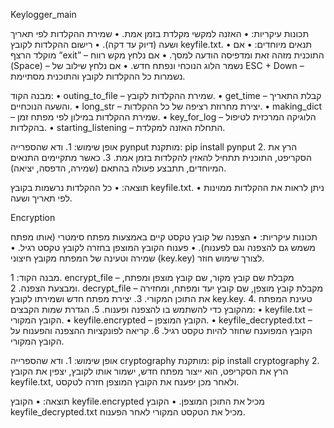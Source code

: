 
Keylogger_main

תכונות עיקריות:
	•	האזנה למקשי מקלדת בזמן אמת.
	•	שמירת ההקלדות לפי תאריך ושעה (דיוק עד דקה).
	•	רישום ההקלדות לקובץ keyfile.txt.
	•	תנאים מיוחדים:
	•	אם מוקלד הרצף “exit” – התוכנית מזהה זאת ומדפיסה הודעה למסך.
	•	אם נלחץ מקש רווח (Space) – נשמר הלוג הנוכחי ונפתח חדש.
	•	אם נלחץ שילוב של ESC + Down – נשמרות כל ההקלדות לקובץ והתוכנית מסתיימת.

מבנה הקוד:
	•	outing_to_file – שמירת ההקלדות לקובץ.
	•	get_time – קבלת התאריך והשעה הנוכחיים.
	•	long_str – יצירת מחרוזת רציפה של כל ההקלדות.
	•	making_dict – שמירת ההקלדות במילון לפי מפתח זמן.
	•	key_for_log – הלוגיקה המרכזית לטיפול בהקלדות.
	•	starting_listening – התחלת האזנה למקלדת.

אופן שימוש:
	1.	ודא שהספרייה pynput מותקנת:
pip install pynput
	2.	הרץ את הסקריפט, התוכנית תתחיל להאזין להקלדות בזמן אמת.
	3.	כאשר מתקיימים התנאים המיוחדים, תתבצע פעולה בהתאם (שמירה, הדפסה, יציאה).

תוצאה:
	•	כל ההקלדות נרשמות בקובץ keyfile.txt.
	•	ניתן לראות את ההקלדות ממוינות לפי תאריך ושעה.

Encryption

תכונות עיקריות:
	•	הצפנה של קובץ טקסט קיים באמצעות מפתח סימטרי (אותו מפתח משמש גם להצפנה וגם לפענוח).
	•	פענוח הקובץ המוצפן בחזרה לקובץ טקסט רגיל.
	•	שמירה וטעינה של המפתח מקובץ חיצוני (key.key) לצורך שימוש חוזר.

מבנה הקוד:
	1.	encrypt_file – מקבלת שם קובץ מקור, שם קובץ מוצפן ומפתח, ומבצעת הצפנה.
	2.	decrypt_file – מקבלת קובץ מוצפן, שם קובץ יעד ומפתח, ומחזירה את התוכן המקורי.
	3.	יצירת מפתח חדש ושמירתו לקובץ key.key.
	4.	טעינת המפתח מהקובץ כדי להשתמש בו להצפנה ופענוח.
	5.	הגדרת שמות הקבצים:
	•	keyfile.txt – הקובץ המקורי.
	•	keyfile.encrypted – הקובץ המוצפן.
	•	keyfile_decrypted.txt – הקובץ המפוענח שחוזר להיות טקסט רגיל.
	6.	קריאה לפונקציות ההצפנה והפענוח על הקובץ המקורי.

אופן שימוש:
	1.	ודא שהספרייה cryptography מותקנת:
pip install cryptography
	2.	הרץ את הסקריפט, הוא ייצור מפתח חדש, ישמור אותו לקובץ, יצפין את הקובץ keyfile.txt, ולאחר מכן יפענח את הקובץ המוצפן חזרה לטקסט.

תוצאה:
	•	הקובץ keyfile.encrypted מכיל את התוכן המוצפן.
	•	הקובץ keyfile_decrypted.txt מכיל את הטקסט המקורי לאחר הפענוח.
